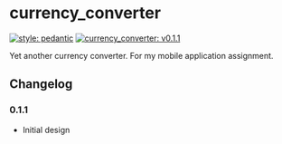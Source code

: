 # currency_converter

[![style: pedantic](https://img.shields.io/badge/style-pedantic-00B5A8.svg)](https://pub.dev/packages/pedantic)
[![currency_converter: v0.1.1](https://img.shields.io/badge/currency_converter-v0.1.1-blue)](https://example.com)

Yet another currency converter. For my mobile application assignment.

## Changelog

### 0.1.1

- Initial design

